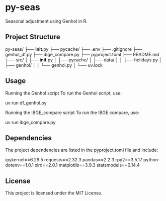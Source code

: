 # py-seas

Seasonal adjustment using Genhol in R.

## Project Structure

py-seas/ ├── __init__.py ├── pycache/ ├── .env ├── .gitignore ├── genhol_df.py ├── ibge_compare.py ├── pyproject.toml ├── README.md ├── src/ │ ├── __init__.py │ ├── pycache/ │ ├── data/ │ │ ├── holidays.py │ ├── genhol/ │ │ └── genhol.py │  └── uv.lock


## Usage

Running the Genhol script
To run the Genhol script, use:

uv run df_genhol.py


Running the IBGE_compare script
To run the IBGE compare, use:

uv run ibge_compare.py


## Dependencies
The project dependencies are listed in the pyproject.toml file and include:

ipykernel==6.29.5
requests==2.32.3
pandas==2.2.3
rpy2==3.5.17
python-dotenv==1.0.1
xlrd==2.0.1
matplotlib==3.9.3
statsmodels==0.14.4


## License
This project is licensed under the MIT License.